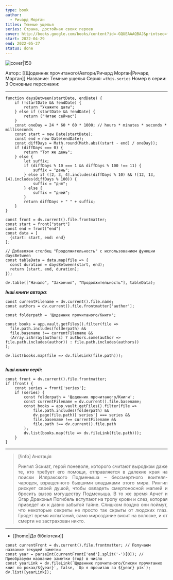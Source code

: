 ```yaml
---
type: book
author:
  - Ричард Морган
titles: Темные ущелья
series: Страна, достойная своих героев
cover: http://books.google.com/books/content?id=-GQUEAAAQBAJ&printsec=frontcover&img=1&zoom=1&edge=curl&source=gbs_api
start: 2022-04-29
end: 2022-05-27
status: done
---
```

![cover|150](Ричард%20Морган%20-%20Темные%20ущелья.jpg)

Автор:: [[Щоденник прочитаного/Автори/Ричард Морган|Ричард Морган]]
Название: Темные ущелья
Серия:  `=this.series`
Номер в серии:  3
Основные персонажи:

---
```dataviewjs
function daysBetween(startDate, endDate) {
	if (!startDate && !endDate) { 
		return "Укажите даты"; 
	} else if (startDate && !endDate) {
		return ("Читаю сейчас")
	}
	const oneDay = 24 * 60 * 60 * 1000; // hours * minutes * seconds * milliseconds
	const start = new Date(startDate);
	const end = new Date(endDate);
	const diffDays = Math.round(Math.abs((start - end) / oneDay));
	if (diffDays === 0) {
		return "Тот же день";   
	} else {
		let suffix;     
	    if (diffDays % 10 === 1 && diffDays % 100 !== 11) {
		    suffix = "день";     
	    } else if ([2, 3, 4].includes(diffDays % 10) && ![12, 13, 14].includes(diffDays % 100)) {
			suffix = "дня";     
		} else {       
			suffix = "дней";     
		}          
		return diffDays + " " + suffix;   
	} 
}  

const front = dv.current().file.frontmatter;
const start = front["start"]
const end = front["end"]
const data = [
  {start: start, end: end}
];

// Добавляем столбец "Продолжительность" с использованием функции daysBetween
const tableData = data.map(file => {
  const duration = daysBetween(start, end);
  return [start, end, duration];
});

dv.table(["Начало", "Закончил", "Продолжительность"], tableData);
```
***Інші книги автора***:
```dataviewjs
const currentFilename = dv.current().file.name;
const authors = dv.current().file.frontmatter['author'];

const folderpath = 'Щоденник прочитаного/Книги';

const books = app.vault.getFiles().filter(file =>
  file.path.includes(folderpath) &&
  file.basename !== currentFilename &&
  (Array.isArray(authors) ? authors.some(author => file.path.includes(author)) : file.path.includes(authors))
);

dv.list(books.map(file => dv.fileLink(file.path)));


```
***Інші книги серії:***
```dataviewjs
const front = dv.current().file.frontmatter;
if (front) {
	const series = front['series'];
	if (series) {
		const folderpath = 'Щоденник прочитаного/Книги';
		const currentFilename = dv.current().file.basename;
		const books = app.vault.getFiles().filter(file =>  
			file.path.includes(folderpath) && 
			dv.page(file.path)['series'] === series && 
			file.basename !== currentFilename &&
			file.path !== dv.current().file.path 
		);
		dv.list(books.map(file => dv.fileLink(file.path)));
	}
}

```

---
>[!info] Анотація
><p align="justify">Рингил Эскиат, герой поневоле, которого считают выродком даже те, кто требует его помощи, отправляется в далекие края на поиски Иллракского Подменыша – бессмертного воителя-чародея, взращенного бывшими владыками этого мира. Рингил рискует своей душой, чтобы овладеть смертоносной магией и бросить вызов могуществу Подменыша. В то же время Арчет и Эгар Драконья Погибель вступают на тропу крови и слез, которая приведет их к давно забытой тайне. Слишком поздно они поймут, что некоторые секреты не просто так скрыты от людских глаз. Грядет время испытаний, само мироздание висит на волоске, и от смерти не застрахован никто.</p>

___
- [[home|До бібліотеки]]
```dataviewjs
const currentFront = dv.current().file.frontmatter; // Получаем название текущей заметки
const year = parseInt(currentFront['end'].split('-')[0]); // Преобразуем название заметки (год) в число
const yearLink = dv.fileLink(`Щоденник прочитаного/Списки прочитаних книг по роках/${year}`, false, `Що я прочитав за ${year} рік`);
dv.list([yearLink]);
```